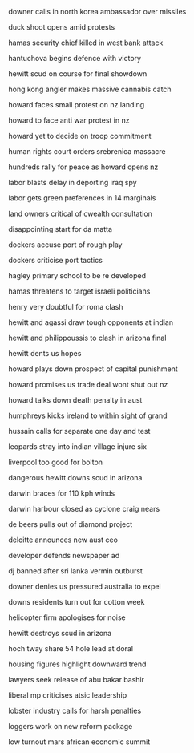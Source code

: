 downer calls in north korea ambassador over missiles

duck shoot opens amid protests

hamas security chief killed in west bank attack

hantuchova begins defence with victory

hewitt scud on course for final showdown

hong kong angler makes massive cannabis catch

howard faces small protest on nz landing

howard to face anti war protest in nz

howard yet to decide on troop commitment

human rights court orders srebrenica massacre

hundreds rally for peace as howard opens nz

labor blasts delay in deporting iraq spy

labor gets green preferences in 14 marginals

land owners critical of cwealth consultation

disappointing start for da matta

dockers accuse port of rough play

dockers criticise port tactics

hagley primary school to be re developed

hamas threatens to target israeli politicians

henry very doubtful for roma clash

hewitt and agassi draw tough opponents at indian

hewitt and philippoussis to clash in arizona final

hewitt dents us hopes

howard plays down prospect of capital punishment

howard promises us trade deal wont shut out nz

howard talks down death penalty in aust

humphreys kicks ireland to within sight of grand

hussain calls for separate one day and test

leopards stray into indian village injure six

liverpool too good for bolton

dangerous hewitt downs scud in arizona

darwin braces for 110 kph winds

darwin harbour closed as cyclone craig nears

de beers pulls out of diamond project

deloitte announces new aust ceo

developer defends newspaper ad

dj banned after sri lanka vermin outburst

downer denies us pressured australia to expel

downs residents turn out for cotton week

helicopter firm apologises for noise

hewitt destroys scud in arizona

hoch tway share 54 hole lead at doral

housing figures highlight downward trend

lawyers seek release of abu bakar bashir

liberal mp criticises atsic leadership

lobster industry calls for harsh penalties

loggers work on new reform package

low turnout mars african economic summit

